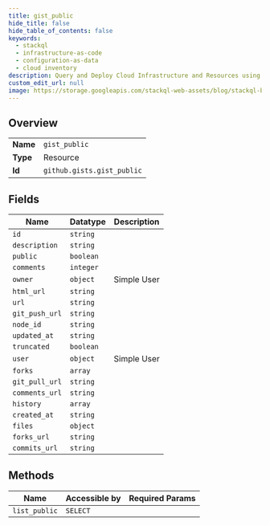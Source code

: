 ```yaml
---
title: gist_public
hide_title: false
hide_table_of_contents: false
keywords:
  - stackql
  - infrastructure-as-code
  - configuration-as-data
  - cloud inventory
description: Query and Deploy Cloud Infrastructure and Resources using SQL
custom_edit_url: null
image: https://storage.googleapis.com/stackql-web-assets/blog/stackql-blog-post-featured-image.png
---
```

  
    

## Overview
<table><tbody>
<tr><td><b>Name</b></td><td><code>gist_public</code></td></tr>
<tr><td><b>Type</b></td><td>Resource</td></tr>
<tr><td><b>Id</b></td><td><code>github.gists.gist_public</code></td></tr>
</tbody></table>

## Fields
| Name | Datatype | Description |
| ---- | -------- | ----------- |
| `id` | `string` |  |
| `description` | `string` |  |
| `public` | `boolean` |  |
| `comments` | `integer` |  |
| `owner` | `object` | Simple User |
| `html_url` | `string` |  |
| `url` | `string` |  |
| `git_push_url` | `string` |  |
| `node_id` | `string` |  |
| `updated_at` | `string` |  |
| `truncated` | `boolean` |  |
| `user` | `object` | Simple User |
| `forks` | `array` |  |
| `git_pull_url` | `string` |  |
| `comments_url` | `string` |  |
| `history` | `array` |  |
| `created_at` | `string` |  |
| `files` | `object` |  |
| `forks_url` | `string` |  |
| `commits_url` | `string` |  |
## Methods
| Name | Accessible by | Required Params |
| ---- | ------------- | --------------- |
| `list_public` | `SELECT` |  |
